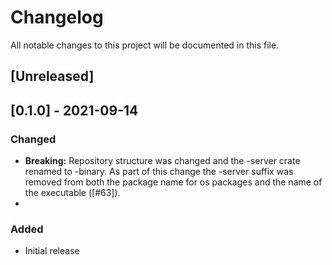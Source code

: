 # Changelog

All notable changes to this project will be documented in this file.

## [Unreleased]

## [0.1.0] - 2021-09-14


### Changed
- **Breaking:** Repository structure was changed and the -server crate renamed to -binary. As part of this change the -server suffix was removed from both the package name for os packages and the name of the executable ([#63]).
- 
### Added

- Initial release
